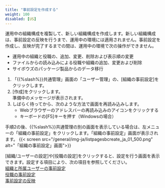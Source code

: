 ```yaml
---
title: "事前設定を作成する"
weight: 100
disabled: [US]
---
```

運用中の組織構成を複製して、新しい組織構成を作成します。新しい組織構成は、事前設定の反映を行うまで、運用中の環境には適用されません。事前設定を作成し、反映が完了するまでの間は、運用中の環境で次の操作ができません。

* 運用中の組織と役職の、追加、変更、削除および表示順の変更
* ファイルからの読み込みによる役職や組織の追加、変更および削除
* サイボウズのパッケージ製品からのデータ移行

1. 「{{%slash%}}共通管理」画面の「ユーザー管理」の、[組織の事前設定]をクリックします。
1. [作成]をクリックします。  
  準備中のメッセージが表示されます。
1. しばらく待ってから、次のような方法で画面を再読み込みします。
    * Webブラウザーのアドレスバーの再読み込みのアイコンをクリックする
    * キーボードの[F5]キーを押す（Windowsの場合）

手順2の後、{{%slash%}}共通管理の別の画面を表示している場合は、左メニューの「組織の事前設定」をクリックします。「組織の事前設定」画面が表示されます。
{{< screen src="/general/img-ja/listpagesbcreate_ja_01_500.png" alt="「組織の事前設定」画面">}}

[組織/ユーザーの設定]や[役職の設定]をクリックすると、設定を行う画面を表示できます。設定する項目により、次の項目を参照してください。  
[組織と所属ユーザーの事前設定](/general/ja/admin/list_useradmin/list_page_sandbox/list_sb_division.html)  
[役職の事前設定](/general/ja/admin/list_useradmin/list_page_sandbox/list_sb_title.html)  
[事前設定の反映](/general/ja/admin/list_useradmin/list_page_sandbox/list_sb_apply.html)
